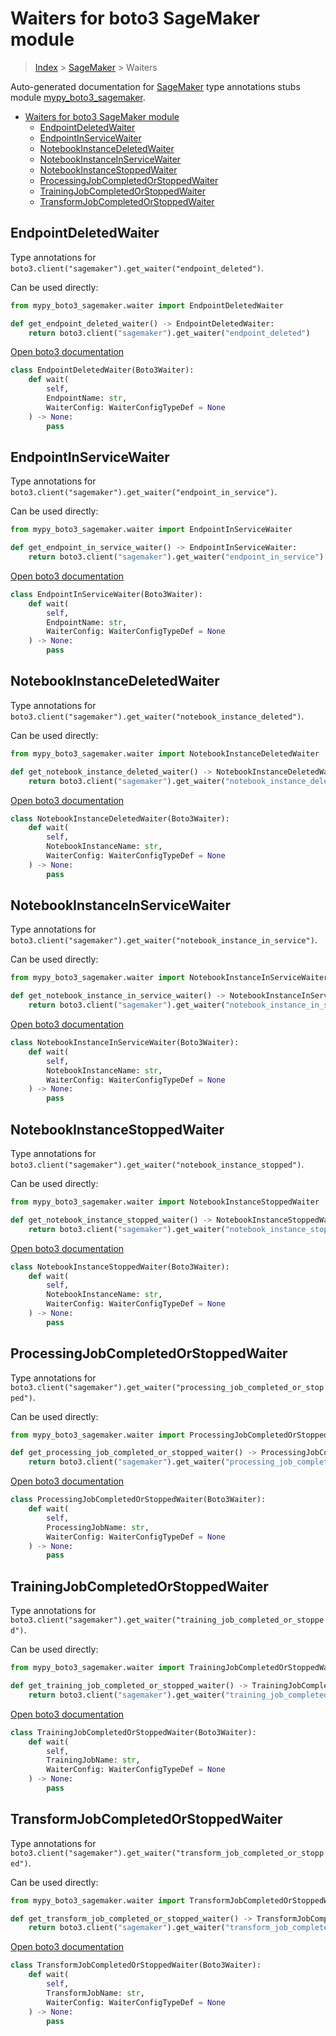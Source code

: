 # Waiters for boto3 SageMaker module

> [Index](../README.md) > [SageMaker](./README.md) > Waiters

Auto-generated documentation for [SageMaker](https://boto3.amazonaws.com/v1/documentation/api/latest/reference/services/sagemaker.html#SageMaker)
type annotations stubs module [mypy_boto3_sagemaker](https://pypi.org/project/mypy-boto3-sagemaker/).

- [Waiters for boto3 SageMaker module](#waiters-for-boto3-sagemaker-module)
  - [EndpointDeletedWaiter](#endpointdeletedwaiter)
  - [EndpointInServiceWaiter](#endpointinservicewaiter)
  - [NotebookInstanceDeletedWaiter](#notebookinstancedeletedwaiter)
  - [NotebookInstanceInServiceWaiter](#notebookinstanceinservicewaiter)
  - [NotebookInstanceStoppedWaiter](#notebookinstancestoppedwaiter)
  - [ProcessingJobCompletedOrStoppedWaiter](#processingjobcompletedorstoppedwaiter)
  - [TrainingJobCompletedOrStoppedWaiter](#trainingjobcompletedorstoppedwaiter)
  - [TransformJobCompletedOrStoppedWaiter](#transformjobcompletedorstoppedwaiter)

## EndpointDeletedWaiter

Type annotations for `boto3.client("sagemaker").get_waiter("endpoint_deleted")`.

Can be used directly:

```python
from mypy_boto3_sagemaker.waiter import EndpointDeletedWaiter

def get_endpoint_deleted_waiter() -> EndpointDeletedWaiter:
    return boto3.client("sagemaker").get_waiter("endpoint_deleted")
```

[Open boto3 documentation](https://boto3.amazonaws.com/v1/documentation/api/latest/reference/services/sagemaker.html#SageMaker.Waiter.endpoint_deleted)

```python
class EndpointDeletedWaiter(Boto3Waiter):
    def wait(
        self,
        EndpointName: str,
        WaiterConfig: WaiterConfigTypeDef = None
    ) -> None:
        pass
```
## EndpointInServiceWaiter

Type annotations for `boto3.client("sagemaker").get_waiter("endpoint_in_service")`.

Can be used directly:

```python
from mypy_boto3_sagemaker.waiter import EndpointInServiceWaiter

def get_endpoint_in_service_waiter() -> EndpointInServiceWaiter:
    return boto3.client("sagemaker").get_waiter("endpoint_in_service")
```

[Open boto3 documentation](https://boto3.amazonaws.com/v1/documentation/api/latest/reference/services/sagemaker.html#SageMaker.Waiter.endpoint_in_service)

```python
class EndpointInServiceWaiter(Boto3Waiter):
    def wait(
        self,
        EndpointName: str,
        WaiterConfig: WaiterConfigTypeDef = None
    ) -> None:
        pass
```
## NotebookInstanceDeletedWaiter

Type annotations for `boto3.client("sagemaker").get_waiter("notebook_instance_deleted")`.

Can be used directly:

```python
from mypy_boto3_sagemaker.waiter import NotebookInstanceDeletedWaiter

def get_notebook_instance_deleted_waiter() -> NotebookInstanceDeletedWaiter:
    return boto3.client("sagemaker").get_waiter("notebook_instance_deleted")
```

[Open boto3 documentation](https://boto3.amazonaws.com/v1/documentation/api/latest/reference/services/sagemaker.html#SageMaker.Waiter.notebook_instance_deleted)

```python
class NotebookInstanceDeletedWaiter(Boto3Waiter):
    def wait(
        self,
        NotebookInstanceName: str,
        WaiterConfig: WaiterConfigTypeDef = None
    ) -> None:
        pass
```
## NotebookInstanceInServiceWaiter

Type annotations for `boto3.client("sagemaker").get_waiter("notebook_instance_in_service")`.

Can be used directly:

```python
from mypy_boto3_sagemaker.waiter import NotebookInstanceInServiceWaiter

def get_notebook_instance_in_service_waiter() -> NotebookInstanceInServiceWaiter:
    return boto3.client("sagemaker").get_waiter("notebook_instance_in_service")
```

[Open boto3 documentation](https://boto3.amazonaws.com/v1/documentation/api/latest/reference/services/sagemaker.html#SageMaker.Waiter.notebook_instance_in_service)

```python
class NotebookInstanceInServiceWaiter(Boto3Waiter):
    def wait(
        self,
        NotebookInstanceName: str,
        WaiterConfig: WaiterConfigTypeDef = None
    ) -> None:
        pass
```
## NotebookInstanceStoppedWaiter

Type annotations for `boto3.client("sagemaker").get_waiter("notebook_instance_stopped")`.

Can be used directly:

```python
from mypy_boto3_sagemaker.waiter import NotebookInstanceStoppedWaiter

def get_notebook_instance_stopped_waiter() -> NotebookInstanceStoppedWaiter:
    return boto3.client("sagemaker").get_waiter("notebook_instance_stopped")
```

[Open boto3 documentation](https://boto3.amazonaws.com/v1/documentation/api/latest/reference/services/sagemaker.html#SageMaker.Waiter.notebook_instance_stopped)

```python
class NotebookInstanceStoppedWaiter(Boto3Waiter):
    def wait(
        self,
        NotebookInstanceName: str,
        WaiterConfig: WaiterConfigTypeDef = None
    ) -> None:
        pass
```
## ProcessingJobCompletedOrStoppedWaiter

Type annotations for `boto3.client("sagemaker").get_waiter("processing_job_completed_or_stopped")`.

Can be used directly:

```python
from mypy_boto3_sagemaker.waiter import ProcessingJobCompletedOrStoppedWaiter

def get_processing_job_completed_or_stopped_waiter() -> ProcessingJobCompletedOrStoppedWaiter:
    return boto3.client("sagemaker").get_waiter("processing_job_completed_or_stopped")
```

[Open boto3 documentation](https://boto3.amazonaws.com/v1/documentation/api/latest/reference/services/sagemaker.html#SageMaker.Waiter.processing_job_completed_or_stopped)

```python
class ProcessingJobCompletedOrStoppedWaiter(Boto3Waiter):
    def wait(
        self,
        ProcessingJobName: str,
        WaiterConfig: WaiterConfigTypeDef = None
    ) -> None:
        pass
```
## TrainingJobCompletedOrStoppedWaiter

Type annotations for `boto3.client("sagemaker").get_waiter("training_job_completed_or_stopped")`.

Can be used directly:

```python
from mypy_boto3_sagemaker.waiter import TrainingJobCompletedOrStoppedWaiter

def get_training_job_completed_or_stopped_waiter() -> TrainingJobCompletedOrStoppedWaiter:
    return boto3.client("sagemaker").get_waiter("training_job_completed_or_stopped")
```

[Open boto3 documentation](https://boto3.amazonaws.com/v1/documentation/api/latest/reference/services/sagemaker.html#SageMaker.Waiter.training_job_completed_or_stopped)

```python
class TrainingJobCompletedOrStoppedWaiter(Boto3Waiter):
    def wait(
        self,
        TrainingJobName: str,
        WaiterConfig: WaiterConfigTypeDef = None
    ) -> None:
        pass
```
## TransformJobCompletedOrStoppedWaiter

Type annotations for `boto3.client("sagemaker").get_waiter("transform_job_completed_or_stopped")`.

Can be used directly:

```python
from mypy_boto3_sagemaker.waiter import TransformJobCompletedOrStoppedWaiter

def get_transform_job_completed_or_stopped_waiter() -> TransformJobCompletedOrStoppedWaiter:
    return boto3.client("sagemaker").get_waiter("transform_job_completed_or_stopped")
```

[Open boto3 documentation](https://boto3.amazonaws.com/v1/documentation/api/latest/reference/services/sagemaker.html#SageMaker.Waiter.transform_job_completed_or_stopped)

```python
class TransformJobCompletedOrStoppedWaiter(Boto3Waiter):
    def wait(
        self,
        TransformJobName: str,
        WaiterConfig: WaiterConfigTypeDef = None
    ) -> None:
        pass
```